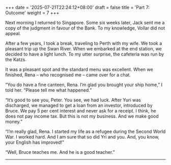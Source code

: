 +++
date = '2025-07-21T22:24:12+08:00'
draft = false
title = 'Part 7: Outcome'
weight = 7
+++

Next morning I returned to Singapore. Some six weeks later, Jack sent me a copy of the judgment in favour of the Bank. To my knowledge, Vollar did not appeal.

After a few years, I took a break, traveling to Perth with my wife. We took a pleasant trip up the Swan River. When we embarked at the end station, we decided to have a light lunch. To my utter surprise, the cafeteria was run by the Katzs.

It was a pleasant spot and the standard menu was excellent. When we finished, Rena – who recognised me – came over for a chat.

“You do have a fine  canteen, Rena. I’m glad you brought your ship home,” I told her. “Please tell me what happened.”

“It’s good to see you, Peter. You see, we had luck. After Yuri was discharged, we managed to get a loan from an investor, introduced by Bruce. We pay 5 per cent interest and never ask for a receipt. I think, he does not pay income tax. But this is not my business. And we make good money.”

“I’m really glad, Rena. I started my life as a refugee during the Second World War. I worked hard. And I am sure that so did Yri and you. And, you know, your English has improved!”

“Well, Bruce  teaches me. And he is a good teacher.”   

****